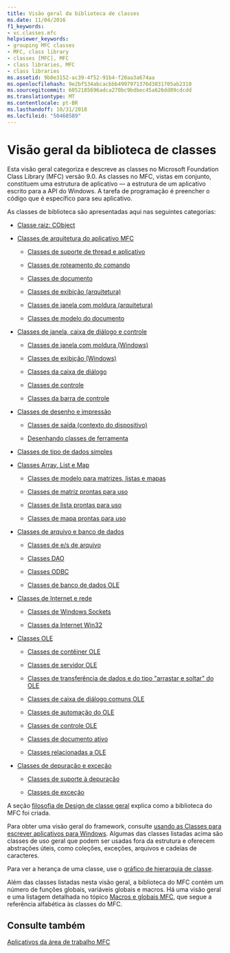 ```yaml
---
title: Visão geral da biblioteca de classes
ms.date: 11/04/2016
f1_keywords:
- vc.classes.mfc
helpviewer_keywords:
- grouping MFC classes
- MFC, class library
- classes [MFC], MFC
- class libraries, MFC
- class libraries
ms.assetid: 9b0e3152-ac39-4f52-91b4-f20aa3a674aa
ms.openlocfilehash: 9e2bf534abcacbbb4997971376d3831705ab2310
ms.sourcegitcommit: 6052185696adca270bc9bdbec45a626dd89cdcdd
ms.translationtype: MT
ms.contentlocale: pt-BR
ms.lasthandoff: 10/31/2018
ms.locfileid: "50468589"
---
```

# <a name="class-library-overview"></a>Visão geral da biblioteca de classes

Esta visão geral categoriza e descreve as classes no Microsoft Foundation Class Library (MFC) versão 9.0. As classes no MFC, vistas em conjunto, constituem uma estrutura de aplicativo — a estrutura de um aplicativo escrito para a API do Windows. A tarefa de programação é preencher o código que é específico para seu aplicativo.

As classes de biblioteca são apresentadas aqui nas seguintes categorias:

- [Classe raiz: CObject](../mfc/root-class-cobject.md)

- [Classes de arquitetura do aplicativo MFC](../mfc/mfc-application-architecture-classes.md)

   - [Classes de suporte de thread e aplicativo](../mfc/application-and-thread-support-classes.md)

   - [Classes de roteamento do comando](../mfc/command-routing-classes.md)

   - [Classes de documento](../mfc/document-classes.md)

   - [Classes de exibição (arquitetura)](../mfc/view-classes-architecture.md)

   - [Classes de janela com moldura (arquitetura)](../mfc/frame-window-classes-architecture.md)

   - [Classes de modelo do documento](../mfc/document-template-classes.md)

- [Classes de janela, caixa de diálogo e controle](../mfc/window-dialog-and-control-classes.md)

   - [Classes de janela com moldura (Windows)](../mfc/frame-window-classes-windows.md)

   - [Classes de exibição (Windows)](../mfc/view-classes-windows.md)

   - [Classes da caixa de diálogo](../mfc/dialog-box-classes.md)

   - [Classes de controle](../mfc/control-classes.md)

   - [Classes da barra de controle](../mfc/control-bar-classes.md)

- [Classes de desenho e impressão](../mfc/drawing-and-printing-classes.md)

   - [Classes de saída (contexto do dispositivo)](../mfc/output-device-context-classes.md)

   - [Desenhando classes de ferramenta](../mfc/drawing-tool-classes.md)

- [Classes de tipo de dados simples](../mfc/simple-data-type-classes.md)

- [Classes Array, List e Map](../mfc/array-list-and-map-classes.md)

   - [Classes de modelo para matrizes, listas e mapas](../mfc/template-classes-for-arrays-lists-and-maps.md)

   - [Classes de matriz prontas para uso](../mfc/ready-to-use-array-classes.md)

   - [Classes de lista prontas para uso](../mfc/ready-to-use-list-classes.md)

   - [Classes de mapa prontas para uso](../mfc/ready-to-use-map-classes.md)

- [Classes de arquivo e banco de dados](../mfc/file-and-database-classes.md)

   - [Classes de e/s de arquivo](../mfc/file-i-o-classes.md)

   - [Classes DAO](../mfc/dao-classes.md)

   - [Classes ODBC](../mfc/odbc-classes.md)

   - [Classes de banco de dados OLE](../mfc/ole-db-classes.md)

- [Classes de Internet e rede](../mfc/internet-and-networking-classes.md)

   - [Classes de Windows Sockets](../mfc/windows-sockets-classes.md)

   - [Classes da Internet Win32](../mfc/win32-internet-classes.md)

- [Classes OLE](../mfc/ole-classes.md)

   - [Classes de contêiner OLE](../mfc/ole-container-classes.md)

   - [Classes de servidor OLE](../mfc/ole-server-classes.md)

   - [Classes de transferência de dados e do tipo "arrastar e soltar" do OLE](../mfc/ole-drag-and-drop-and-data-transfer-classes.md)

   - [Classes de caixa de diálogo comuns OLE](../mfc/ole-common-dialog-classes.md)

   - [Classes de automação do OLE](../mfc/ole-automation-classes.md)

   - [Classes de controle OLE](../mfc/ole-control-classes.md)

   - [Classes de documento ativo](../mfc/active-document-classes.md)

   - [Classes relacionadas a OLE](../mfc/ole-related-classes.md)

- [Classes de depuração e exceção](../mfc/debugging-and-exception-classes.md)

   - [Classes de suporte à depuração](../mfc/debugging-support-classes.md)

   - [Classes de exceção](../mfc/exception-classes.md)

A seção [filosofia de Design de classe geral](../mfc/general-class-design-philosophy.md) explica como a biblioteca do MFC foi criada.

Para obter uma visão geral do framework, consulte [usando as Classes para escrever aplicativos para Windows](../mfc/using-the-classes-to-write-applications-for-windows.md). Algumas das classes listadas acima são classes de uso geral que podem ser usadas fora da estrutura e oferecem abstrações úteis, como coleções, exceções, arquivos e cadeias de caracteres.

Para ver a herança de uma classe, use o [gráfico de hierarquia de classe](../mfc/hierarchy-chart.md).

Além das classes listadas nesta visão geral, a biblioteca do MFC contém um número de funções globais, variáveis globais e macros. Há uma visão geral e uma listagem detalhada no tópico [Macros e globais MFC](../mfc/reference/mfc-macros-and-globals.md), que segue a referência alfabética às classes do MFC.

## <a name="see-also"></a>Consulte também

[Aplicativos da área de trabalho MFC](../mfc/mfc-desktop-applications.md)

